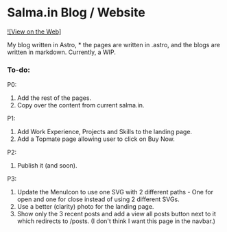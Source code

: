 # Salma.in Blog / Website

[![View on the Web]](salma-blog.vercel.app)

My blog written in Astro, * the pages are written in .astro, and the blogs are written in markdown.
Currently, a WIP.

### To-do:

P0:

1. Add the rest of the pages.
2. Copy over the content from current salma.in.

P1:

1. Add Work Experience, Projects and Skills to the landing page.
2. Add a Topmate page allowing user to click on Buy Now.

P2:

1. Publish it (and soon).

P3:

1. Update the MenuIcon to use one SVG with 2 different paths - One for open and one for close instead of using 2 different SVGs.
2. Use a better (clarity) photo for the landing page.
3. Show only the 3 recent posts and add a view all posts button next to it which redirects to /posts. (I don't think I want this page in the navbar.)
